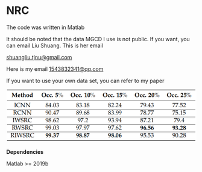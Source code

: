 # NRC

The code was written in Matlab 

It should be noted that the data MGCD I use is not public. If you want, you can email Liu Shuang. This is her email

shuangliu.tjnu@gmail.com

Here is my email 1543832341@qq.com

If you want to use your own data set, you can refer to my paper

![image](https://github.com/tangming666/NRC/blob/main/1.png)

__Dependencies__

Matlab >= 2019b
